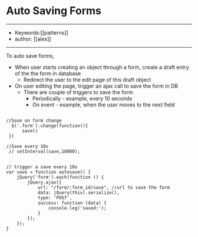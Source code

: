# Auto Saving Forms
---
- Keywords:[[patterns]]
- author: [[alex]]
--- 
To auto save forms,  
- When user starts creating an object through a form, create a draft entry of the the form in database  
    - Redirect the user to the edit page of this draft object  
- On user editing the page, trigger an ajax call to save the form in DB  
    - There are couple of triggers to save the form  
        - Periodically - example, every 10 seconds  
        - On event - example, when the user moves to the next field  

```

//Save on form change
  $('.form').change(function(){
      save()
 })

//Save every 10s
 // setInterval(save,10000);


// trigger a save every 10s
var save = function autosave() {
    jQuery('form').each(function () {
        jQuery.ajax({
            url: "/form/:form_id/save", //url to save the form
            data: jQuery(this).serialize(),
            type: 'POST',
            success: function (data) {
                console.log('saved:');
            }
        });
    });
}


```